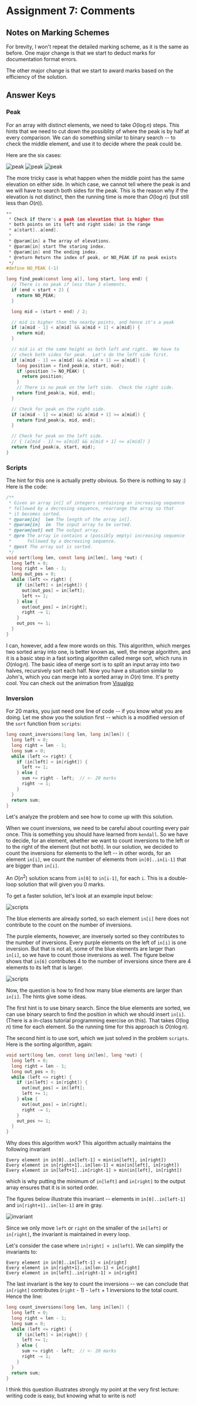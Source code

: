 # Assignment 7: Comments

## Notes on Marking Schemes

For brevity, I won't repeat the detailed marking scheme, as it is the same as before.  One major change is that we start to deduct marks for documentation format errors.

The other major change is that we start to award marks based on the efficiency of the solution.

## Answer Keys

### Peak

For an array with distinct elements, we need to take $O(\log n)$ steps.  This hints that we need to cut down the possiblity of where the peak is by half at every comparison.  We can do something similar to binary search -- to check the middle element, and use it to decide where the peak could be.

Here are the six cases:

![peak](figures/peak/peak.001.png)
![peak](figures/peak/peak.002.png)
![peak](figures/peak/peak.003.png)

The more tricky case is what happen when the middle point has the same elevation on either side.  In which case, we cannot tell where the peak is and we will have to search both sides for the peak.  This is the reason why if the elevation is not distinct, then the running time is more than $O(\log n)$ (but still less than $O(n)$).

```C
**
 * Check if there's a peak (an elevation that is higher than
 * both points on its left and right side) in the range
 * a[start]..a[end].
 *
 * @param[in] a The array of elevations.
 * @param[in] start The staring index.
 * @param[in] end The ending index.
 * @return Return the index of peak, or NO_PEAK if no peak exists
 */
#define NO_PEAK (-1)

long find_peak(const long a[], long start, long end) {
  // There is no peak if less than 3 elements.
  if (end < start + 2) {
    return NO_PEAK;
  }

  long mid = (start + end) / 2;

  // mid is higher than the nearby points, and hence it's a peak
  if (a[mid - 1] < a[mid] && a[mid + 1] < a[mid]) {
    return mid;
  }

  // mid is at the same height as both left and right.  We have to
  // check both sides for peak.  Let's do the left side first.
  if (a[mid - 1] == a[mid] && a[mid + 1] == a[mid]) {
    long position = find_peak(a, start, mid);
    if (position != NO_PEAK) {
      return position;
    }
    // There is no peak on the left side.  Check the right side.
    return find_peak(a, mid, end);
  }

  // Check for peak on the right side.
  if (a[mid - 1] <= a[mid] && a[mid + 1] >= a[mid]) {
    return find_peak(a, mid, end);
  }

  // Check for peak on the left side.
  // { (a[mid - 1] >= a[mid] && a[mid + 1] <= a[mid]) }
  return find_peak(a, start, mid);
}
```

### Scripts

The hint for this one is actually pretty obvious. So there is nothing to say :)  Here is the code:

```C
/**
 * Given an array in[] of integers containing an increasing sequence
 * followed by a decresing sequence, rearrange the array so that
 * it becomes sorted.
 * @param[in]  len The length of the array in[].
 * @param[in]  in  The input array to be sorted.
 * @param[out] out The output array.
 * @pre The array in contains a (possibly empty) increasing sequence
 *      followed by a decreasing sequence.
 * @post The array out is sorted.
 */
void sort(long len, const long in[len], long *out) {
  long left = 0;
  long right = len - 1;
  long out_pos = 0;
  while (left <= right) {
    if (in[left] < in[right]) {
      out[out_pos] = in[left];
      left += 1;
    } else {
      out[out_pos] = in[right];
      right -= 1;
    }
    out_pos += 1;
  }
}
```

I can, however, add a few more words on this.  This algorithm, which merges two sorted array into one, is better known as, well, the merge algorithm, and it is a basic step in a fast sorting algorithm called merge sort, which runs in $O(n \log n)$.  The basic idea of merge sort is to split an input array into two halves, recursively sort each half.  Now you have a situation similar to John's, which you can merge into a sorted array in $O(n)$ time.  It's pretty cool.  You can check out the animation from [Visualgo](https://visualgo.net/bn/sorting)


### Inversion

For 20 marks, you just need one line of code -- if you know what you are doing.  Let me show you the solution first -- which is a modified version of the `sort` function from `scripts`:

```C
long count_inversions(long len, long in[len]) {
  long left = 0;
  long right = len - 1;
  long sum = 0;
  while (left <= right) {
    if (in[left] < in[right]) {
      left += 1;
    } else {
      sum += right - left;  // <- 20 marks
      right -= 1;
    }
  }
  return sum;
}
```

Let's analyze the problem and see how to come up with this solution.

When we count inversions, we need to be careful about counting every pair once.  This is something you should have learned from `kendall`.   So we have to decide, for an element, whether we want to count inversions to the left or to the right of the element (but not both).   In our solution, we decided to count the inversions for elements to the left -- in other words, for an element `in[i]`, we count the number of elements from   `in[0]..in[i-1]` that are bigger than `in[i]`.

An $O(n^2)$ solution scans from `in[0]` to `in[i-1]`, for each `i`.  This is a double-loop solution that will given you 0 marks.  

To get a faster solution, let's look at an example input below:

![scripts](figures/scripts/scripts.001.png)

The blue elements are already sorted, so each element `in[i]` here does not contribute to the count on the number of inversions.

The purple elements, however, are inversely sorted so they contributes to the number of inversions.  Every purple elements on the left of `in[i]` is one inversion.  But that is not all, some of the blue elements are larger than `in[i]`, so we have to count those inversions as well.  The figure below shows that `in[6]` contributes 4 to the number of inversions since there are 4 elements to its left that is larger.

![scripts](figures/scripts/scripts.002.png)

Now, the question is how to find how many blue elements are larger than `in[i]`.  The hints give some ideas.

The first hint is to use binary search.  Since the blue elements are sorted, we can use binary search to find the position in which we should insert `in[i]`.  (There is a in-class tutorial programming exercise on this).  That takes $O(\log n)$ time for each element.  So the running time for this approach is $O(n \log n)$.  

The second hint is to use sort, which we just solved in the problem `scripts`.  Here is the sorting algorithm, again:

```C
void sort(long len, const long in[len], long *out) {
  long left = 0;
  long right = len - 1;
  long out_pos = 0;
  while (left <= right) {
    if (in[left] < in[right]) {
      out[out_pos] = in[left];
      left += 1;
    } else {
      out[out_pos] = in[right];
      right -= 1;
    }
    out_pos += 1;
  }
}
```

Why does this algorithm work?   This algorithm actually maintains the following invariant
```
Every element in in[0]..in[left-1] < min(in[left], in[right])
Every element in in[right+1]..in[len-1] < min(in[left], in[right])
Every element in in[left+1]..in[right-1] > min(in[left], in[right])
```

which is why putting the minimum of `in[left]` and `in[right]` to the output array ensures that it is in sorted order.

The figures below illustrate this invariant -- elements in `in[0]..in[left-1]` and `in[right+1]..in[len-1]` are in gray.

![invariant](figures/scripts/scripts.003.png)

Since we only move `left` or `right` on the smaller of the `in[left]` or `in[right]`, the invariant is maintained in every loop. 

Let's consider the case where `in[right] < in[left]`.    We can simplify the invariants to:

```
Every element in in[0]..in[left-1] < in[right]
Every element in in[right+1]..in[len-1] < in[right]
Every element in in[left]..in[right-1] > in[right] 
```

The last invariant is the key to count the inversions -- we can conclude that `in[right]` contributes (`right` - 1) - `left` + 1 inversions to the total count.   Hence the line:

```C
long count_inversions(long len, long in[len]) {
  long left = 0;
  long right = len - 1;
  long sum = 0;
  while (left <= right) {
    if (in[left] < in[right]) {
      left += 1;
    } else {
      sum += right - left;  // <- 20 marks
      right -= 1;
    }
  }
  return sum;
}
```

I think this question illustrates strongly my point at the very first lecture: writing code is easy, but knowing what to write is not!  
